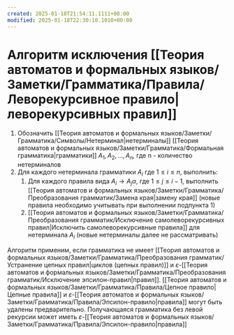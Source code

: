 ```yaml
---
created: 2025-01-18T21:54:11.1111+00:00
modified: 2025-01-18T22:30:10.1010+00:00
---
```

#  Алгоритм исключения [[Теория автоматов и формальных языков/Заметки/Грамматика/Правила/Леворекурсивное правило|леворекурсивных правил]]
1) Обозначить [[Теория автоматов и формальных языков/Заметки/Грамматика/Символы/Нетерминал|нетерминалы]] [[Теория автоматов и формальных языков/Заметки/Грамматика/Формальная грамматика|грамматики]] $A_1, A_2, \dots, A_n$, где n - количество нетерминалов
2) Для каждого нетерминала грамматики $A_i$ где $1 \leq i \leq n$, выполнить:
	1) Для каждого правила вида $A_i \rightarrow A_j \alpha$, где $1 \leq j \leq i - 1$, выполнить [[Теория автоматов и формальных языков/Заметки/Грамматика/Преобразования грамматик/Замена края|замену края]] (новые правила необходимо учитывать при выполнении подпункта 1)
	2) [[Теория автоматов и формальных языков/Заметки/Грамматика/Преобразования грамматик/Исключение самолеворекурсивных правил|Исключить самолеворекурсивные правила]] для нетерминала $A_i$ (новые нетерминалы далее не рассматривать)

Алгоритм применим, если грамматика не имеет [[Теория автоматов и формальных языков/Заметки/Грамматика/Преобразования грамматик/Устранение цепных правил|циклов (цепных правил)]] и $\varepsilon$-[[Теория автоматов и формальных языков/Заметки/Грамматика/Преобразования грамматик/Исключение эпсилон-правил|правил]]. [[Теория автоматов и формальных языков/Заметки/Грамматика/Правила/Цепное правило|Цепные правила]] и $\varepsilon$-[[Теория автоматов и формальных языков/Заметки/Грамматика/Правила/Эпсилон-правило|правила]] могут быть удалены предварительно. Получающаяся грамматика без левой рекурсии может иметь $\varepsilon$-[[Теория автоматов и формальных языков/Заметки/Грамматика/Правила/Эпсилон-правило|правила]]